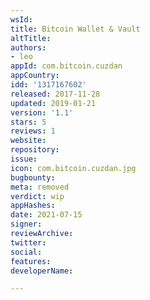 ```yaml
---
wsId: 
title: Bitcoin Wallet & Vault
altTitle: 
authors:
- leo
appId: com.bitcoin.cuzdan
appCountry: 
idd: '1317167602'
released: 2017-11-28
updated: 2019-01-21
version: '1.1'
stars: 5
reviews: 1
website: 
repository: 
issue: 
icon: com.bitcoin.cuzdan.jpg
bugbounty: 
meta: removed
verdict: wip
appHashes: 
date: 2021-07-15
signer: 
reviewArchive: 
twitter: 
social: 
features: 
developerName: 

---
```


